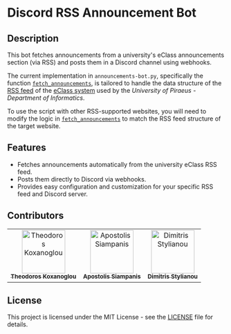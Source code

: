 # Discord RSS Announcement Bot

## Description
This bot fetches announcements from a university's eClass announcements section (via RSS) and posts them in a Discord channel using webhooks.

The current implementation in `announcements-bot.py`, specifically the function [`fetch_announcements`](app/announcements-bot.py#L60-L112),
is tailored to handle the data structure of the [RSS feed](https://thales.cs.unipi.gr/modules/announcements/rss.php?c=TMG118) of the
[eClass system](https://thales.cs.unipi.gr/modules/announcements/?course=TMG118) used by the _University of Piraeus - Department of Informatics_.

To use the script with other RSS-supported websites, you will need to modify the logic in [`fetch_announcements`](app/announcements-bot.py#L60-L112)
to match the RSS feed structure of the target website.

## Features
- Fetches announcements automatically from the university eClass RSS feed.
- Posts them directly to Discord via webhooks.
- Provides easy configuration and customization for your specific RSS feed and Discord server.

## Contributors
<table>
  <tr>
    <td align="center"><a href="https://github.com/thkox"><img src="https://avatars.githubusercontent.com/u/79880468?v=4" width="100px;" alt="Theodoros Koxanoglou"/><br /><sub><b>Theodoros Koxanoglou</b></sub></a><br /></td>
    <td align="center"><a href="https://github.com/ApostolisSiampanis"><img src="https://avatars.githubusercontent.com/u/75365398?v=4" width="100px;" alt="Apostolis Siampanis"/><br /><sub><b>Apostolis Siampanis</b></sub></a><br /></td>
    <td align="center"><a href="https://github.com/dimitrisstyl7"><img src="https://avatars.githubusercontent.com/u/75742419?v=4" width="100px;" alt="Dimitris Stylianou"/><br /><sub><b>Dimitris Stylianou</b></sub></a><br /></td>
  </tr>
</table>

## License
This project is licensed under the MIT License - see the [LICENSE](LICENSE) file for details.
